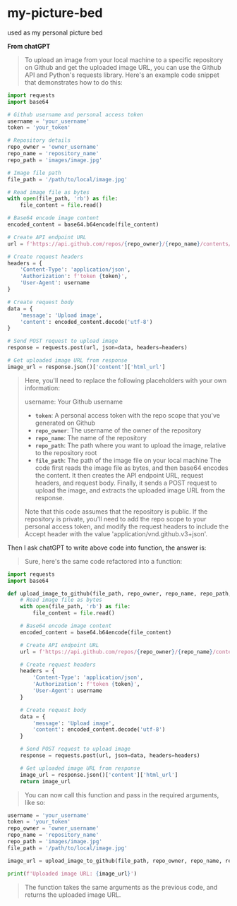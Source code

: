 # my-picture-bed
used as my personal picture bed

**From chatGPT**
> To upload an image from your local machine to a specific repository on Github and get the uploaded image URL, you can use the Github API and Python's requests library. Here's an example code snippet that demonstrates how to do this:
```python
import requests
import base64

# Github username and personal access token
username = 'your_username'
token = 'your_token'

# Repository details
repo_owner = 'owner_username'
repo_name = 'repository_name'
repo_path = 'images/image.jpg'

# Image file path
file_path = '/path/to/local/image.jpg'

# Read image file as bytes
with open(file_path, 'rb') as file:
    file_content = file.read()

# Base64 encode image content
encoded_content = base64.b64encode(file_content)

# Create API endpoint URL
url = f'https://api.github.com/repos/{repo_owner}/{repo_name}/contents/{repo_path}'

# Create request headers
headers = {
    'Content-Type': 'application/json',
    'Authorization': f'token {token}',
    'User-Agent': username
}

# Create request body
data = {
    'message': 'Upload image',
    'content': encoded_content.decode('utf-8')
}

# Send POST request to upload image
response = requests.post(url, json=data, headers=headers)

# Get uploaded image URL from response
image_url = response.json()['content']['html_url']
```
> Here, you'll need to replace the following placeholders with your own information:
> 
> username: Your Github username
> + **`token`**: A personal access token with the repo scope that you've generated on Github
> + **`repo_owner`**: The username of the owner of the repository
> + **`repo_name`**: The name of the repository
> + **`repo_path`**: The path where you want to upload the image, relative to the repository root
> + **`file_path`**: The path of the image file on your local machine
> The code first reads the image file as bytes, and then base64 encodes the content. It then creates the API endpoint URL, request headers, and request body. Finally, it sends a POST request to upload the image, and extracts the uploaded image URL from the response.
> 
> Note that this code assumes that the repository is public. If the repository is private, you'll need to add the repo scope to your personal access token, and modify the request headers to include the Accept header with the value 'application/vnd.github.v3+json'.

Then I ask chatGPT to write above code into function, the answer is:
> Sure, here's the same code refactored into a function:
```python
import requests
import base64

def upload_image_to_github(file_path, repo_owner, repo_name, repo_path, username, token):
    # Read image file as bytes
    with open(file_path, 'rb') as file:
        file_content = file.read()

    # Base64 encode image content
    encoded_content = base64.b64encode(file_content)

    # Create API endpoint URL
    url = f'https://api.github.com/repos/{repo_owner}/{repo_name}/contents/{repo_path}'

    # Create request headers
    headers = {
        'Content-Type': 'application/json',
        'Authorization': f'token {token}',
        'User-Agent': username
    }

    # Create request body
    data = {
        'message': 'Upload image',
        'content': encoded_content.decode('utf-8')
    }

    # Send POST request to upload image
    response = requests.post(url, json=data, headers=headers)

    # Get uploaded image URL from response
    image_url = response.json()['content']['html_url']
    return image_url
```
> You can now call this function and pass in the required arguments, like so:
```python
username = 'your_username'
token = 'your_token'
repo_owner = 'owner_username'
repo_name = 'repository_name'
repo_path = 'images/image.jpg'
file_path = '/path/to/local/image.jpg'

image_url = upload_image_to_github(file_path, repo_owner, repo_name, repo_path, username, token)

print(f'Uploaded image URL: {image_url}')
```
> The function takes the same arguments as the previous code, and returns the uploaded image URL.
